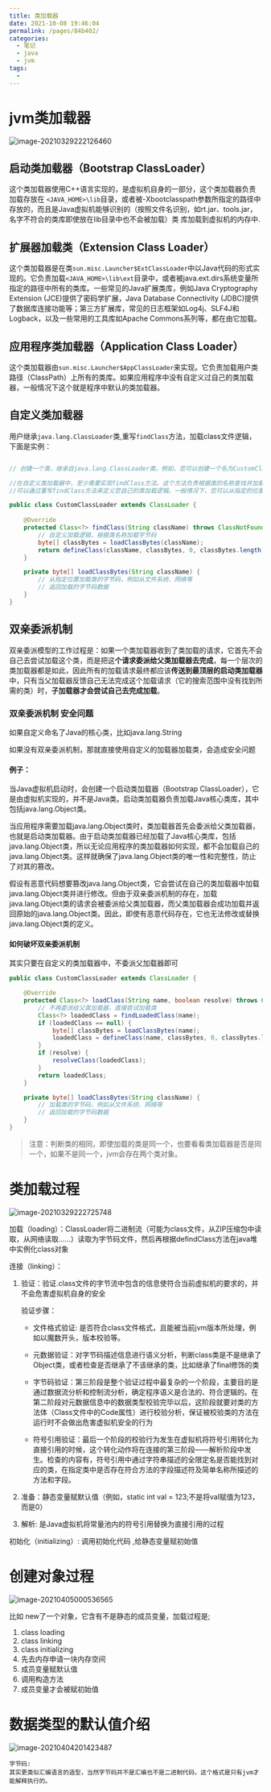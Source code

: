 ```yaml
---
title: 类加载器
date: 2021-10-08 19:46:04
permalink: /pages/84b402/
categories:
  - 笔记
  - java
  - jvm
tags:
  - 
---
```








# jvm类加载器

![image-20210329222126460](https://img.ggball.top/image-20210329222126460.png)

## 启动类加载器（Bootstrap ClassLoader）


 这个类加载器使用C++语言实现的，是虚拟机自身的一部分，这个类加载器负责加载存放在
`<JAVA_HOME>\lib`目录，或者被-Xbootclasspath参数所指定的路径中存放的，而且是Java虚拟机能够识别的（按照文件名识别，如rt.jar、tools.jar，名字不符合的类库即使放在lib目录中也不会被加载）类
库加载到虚拟机的内存中.

## 扩展器加载类（Extension Class Loader）

这个类加载器是在类`sun.misc.Launcher$ExtClassLoader`中以Java代码的形式实现的。它负责加载`<JAVA_HOME>\lib\ext`目录中，或者被java.ext.dirs系统变量所指定的路径中所有的类库。一些常见的Java扩展类库，例如Java Cryptography Extension (JCE)提供了密码学扩展，Java Database Connectivity (JDBC)提供了数据库连接功能等；第三方扩展库，常见的日志框架如Log4j、SLF4J和Logback，以及一些常用的工具库如Apache Commons系列等，都在由它加载。


## 应用程序类加载器（Application Class Loader）

这个类加载器由`sun.misc.Launcher$AppClassLoader`来实现。它负责加载用户类路径（ClassPath）上所有的类库。如果应用程序中没有自定义过自己的类加载器，一般情况下这个就是程序中默认的类加载器。


## 自定义类加载器

用户继承`java.lang.ClassLoader`类,重写`findClass`方法，加载class文件逻辑，下面是实例：

```java

// 创建一个类，继承自java.lang.ClassLoader类。例如，您可以创建一个名为CustomClassLoader的类。

//在自定义类加载器中，至少需要实现findClass方法。这个方法负责根据类的名称查找并加载字节码。
//可以通过重写findClass方法来定义您自己的类加载逻辑。一般情况下，您可以从指定的位置（文件系统、网络等）读取类的字节码，并通过调用defineClass方法将字节码转换为一个Class对象。

public class CustomClassLoader extends ClassLoader {
    
    @Override
    protected Class<?> findClass(String className) throws ClassNotFoundException {
        // 自定义加载逻辑，根据类名称加载字节码
        byte[] classBytes = loadClassBytes(className);
        return defineClass(className, classBytes, 0, classBytes.length);
    }

    private byte[] loadClassBytes(String className) {
        // 从指定位置加载类的字节码，例如从文件系统、网络等
        // 返回加载的字节码数据
    }
}

```
## 双亲委派机制

双亲委派模型的工作过程是：如果一个类加载器收到了类加载的请求，它首先不会自己去尝试加载这个类，而是把这**个请求委派给父类加载器去完成**，每一个层次的类加载器都是如此，因此所有的加载请求最终都应该**传送到最顶层的启动类加载器**中，只有当父加载器反馈自己无法完成这个加载请求（它的搜索范围中没有找到所需的类）时，**子加载器才会尝试自己去完成加载**。


###  双亲委派机制 安全问题

如果自定义命名了Java的核心类，比如java.lang.String

如果没有双亲委派机制，那就直接使用自定义的加载器加载类，会造成安全问题
#### 例子：
当Java虚拟机启动时，会创建一个启动类加载器（Bootstrap ClassLoader），它是由虚拟机实现的，并不是Java类。启动类加载器负责加载Java核心类库，其中包括java.lang.Object类。

当应用程序需要加载java.lang.Object类时，类加载器首先会委派给父类加载器，也就是启动类加载器。由于启动类加载器已经加载了Java核心类库，包括java.lang.Object类，所以无论应用程序的类加载器如何实现，都不会加载自己的java.lang.Object类。这样就确保了java.lang.Object类的唯一性和完整性，防止了对其的篡改。

假设有恶意代码想要篡改java.lang.Object类，它会尝试在自己的类加载器中加载java.lang.Object类并进行修改。但由于双亲委派机制的存在，加载java.lang.Object类的请求会被委派给父类加载器，而父类加载器会成功加载并返回原始的java.lang.Object类。因此，即使有恶意代码存在，它也无法修改或替换java.lang.Object类的定义。




#### 如何破坏双亲委派机制

其实只要在自定义的类加载器中，不委派父加载器即可

```java
public class CustomClassLoader extends ClassLoader {

    @Override
    protected Class<?> loadClass(String name, boolean resolve) throws ClassNotFoundException {
        // 不再委派给父类加载器，直接尝试加载类
        Class<?> loadedClass = findLoadedClass(name);
        if (loadedClass == null) {
            byte[] classBytes = loadClassBytes(name);
            loadedClass = defineClass(name, classBytes, 0, classBytes.length);
        }
        if (resolve) {
            resolveClass(loadedClass);
        }
        return loadedClass;
    }

    private byte[] loadClassBytes(String className) {
        // 加载类的字节码，例如从文件系统、网络等
        // 返回加载的字节码数据
    }
}

```


> 注意：判断类的相同，即使加载的类是同一个，也要看看类加载器是否是同一个，如果不是同一个，jvm会存在两个类对象。







# 类加载过程

<img src="https://img.ggball.top/image-20210329222725748.png" alt="image-20210329222725748"  />

加载（loading）：ClassLoader将二进制流（可能为class文件，从ZIP压缩包中读取，从网络读取......）读取为字节码文件，然后再根据defindClass方法在java堆中实例化class对象

连接（linking）：

  1. 验证：验证.class文件的字节流中包含的信息使符合当前虚拟机的要求的，并不会危害虚拟机自身的安全

     验证步骤：
     - 文件格式验证: 是否符合class文件格式，且能被当前jvm版本所处理，例如以魔数开头，版本校验等。
     - 元数据验证：对字节码描述信息进行语义分析，判断class类是不是继承了Object类，或者检查是否继承了不该继承的类，比如继承了final修饰的类
     - 字节码验证：第三阶段是整个验证过程中最复杂的一个阶段，主要目的是通过数据流分析和控制流分析，确定程序语义是合法的、符合逻辑的。在第二阶段对元数据信息中的数据类型校验完毕以后，这阶段就要对类的方法体（Class文件中的Code属性）进行校验分析，保证被校验类的方法在运行时不会做出危害虚拟机安全的行为
     
     - 符号引用验证：最后一个阶段的校验行为发生在虚拟机将符号引用转化为直接引用的时候，这个转化动作将在连接的第三阶段——解析阶段中发生。检查的内容有，符号引用中通过字符串描述的全限定名是否能找到对应的类，在指定类中是否存在符合方法的字段描述符及简单名称所描述的方法和字段。

  2. 准备：静态变量赋默认值（例如，static int val = 123;不是将val赋值为123，而是0）

  3. 解析: 是Java虚拟机将常量池内的符号引用替换为直接引用的过程

初始化（initializing）: 调用初始化代码<cinit> ,给静态变量赋初始值



# 创建对象过程

![image-20210405000536565](D:\project\vscode\vuepress-theme-reco-demo\my-blog\blogs\笔记\java\jvm\类加载器.assets\image-20210405000536565.png)

比如 new了一个对象，它含有不是静态的成员变量，加载过程是;

1. class loading
2. class linking
3. class initializing
4. 先去内存申请一块内存空间
5. 成员变量赋默认值
6. 调用构造方法
7. 成员变量才会被赋初始值



# 数据类型的默认值介绍

![image-20210404201423487](D:\project\vscode\vuepress-theme-reco-demo\my-blog\blogs\笔记\java\jvm\类加载器.assets\image-20210404201423487.png)

```
字节码:
其实更类似汇编语言的造型，当然字节码并不是汇编也不是二进制代码，这个格式是只有jvm才能解释执行的。
```

